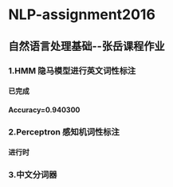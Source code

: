 # NLP-assignment2016
## 自然语言处理基础--张岳课程作业
### 1.HMM 隐马模型进行英文词性标注
#### 已完成
#### Accuracy=0.940300
### 2.Perceptron 感知机词性标注
#### 进行时
### 3.中文分词器
